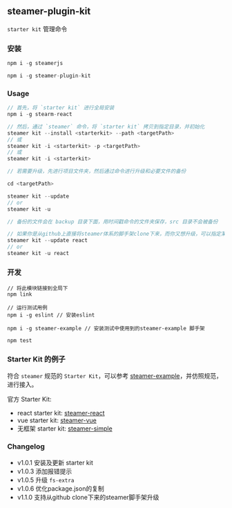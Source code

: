 ## steamer-plugin-kit

`starter kit` 管理命令

### 安装
```javascript
npm i -g steamerjs

npm i -g steamer-plugin-kit
```

### Usage
```javascript
// 首先，将 `starter kit` 进行全局安装
npm i -g stearm-react

// 然后，通过 `steamer` 命令，将 `starter kit` 拷贝到指定目录，并初始化
steamer kit --install <starterkit> --path <targetPath> 
// 或
steamer kit -i <starterkit> -p <targetPath>
// 或
steamer kit -i <starterkit>

// 若需要升级，先进行项目文件夹，然后通过命令进行升级和必要文件的备份

cd <targetPath>

steamer kit --update
// or
steamer kit -u

// 备份的文件会在 backup 目录下面，用时间戳命令的文件夹保存，src 目录不会被备份

// 如果你是从github上直接将steamer体系的脚手架clone下来，而你又想升级，可以指定某个脚手架名字，如：
steamer kit --update react
// or
steamer kit -u react

```

### 开发
```
// 将此模块链接到全局下
npm link

// 运行测试用例
npm i -g eslint // 安装eslint

npm i -g steamer-example // 安装测试中使用到的steamer-example 脚手架

npm test
```

### Starter Kit 的例子
符合 `steamer` 规范的 `Starter Kit`，可以参考 [steamer-example](https://github.com/SteamerTeam/steamer-example/)，并仿照规范，进行接入。

官方 Starter Kit:
* react starter kit: [steamer-react](https://github.com/SteamerTeam/steamer-react/)
* vue starter kit: [steamer-vue](https://github.com/SteamerTeam/steamer-vue/)
* 无框架 starter kit: [steamer-simple](https://github.com/SteamerTeam/steamer-simple/)

### Changelog
* v1.0.1 安装及更新 starter kit
* v1.0.3 添加报错提示
* v1.0.5 升级 `fs-extra`
* v1.0.6 优化package.json的复制
* v1.1.0 支持从github clone下来的steamer脚手架升级
